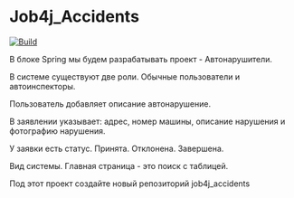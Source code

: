 # Job4j_Accidents

[![Build](https://github.com/mouzzli/job4j_accidents/actions/workflows/build.yml/badge.svg)](https://github.com/mouzzli/job4j_accidents/actions/workflows/build.yml)

В блоке Spring мы будем разрабатывать проект - Автонарушители.

В системе существуют две роли. Обычные пользователи и автоинспекторы.

Пользователь добавляет описание автонарушение.

В заявлении указывает: адрес, номер машины, описание нарушения и фотографию нарушения.

У заявки есть статус. Принята. Отклонена. Завершена.

Вид системы. Главная страница - это поиск с таблицей.

Под этот проект создайте новый репозиторий job4j_accidents